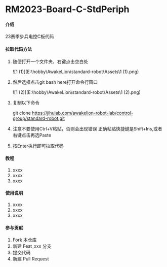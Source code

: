 # RM2023-Board-C-StdPeriph

#### 介绍
23赛季步兵电控C板代码

#### 拉取代码方法
1. 随便打开一个文件夹，右键点击空白处

   ![1 (1)](E:\hobby\AwakeLion\standard-robot\Assets\1 (1).png)

2. 然后选择点击git bash here打开命令行窗口

   ![1 (2)](E:\hobby\AwakeLion\standard-robot\Assets\1 (2).png)

3. 复制以下命令

   git clone https://jihulab.com/awakelion-robot-lab/control-group/standard-robot.git

4. 注意不要使用Ctrl+V粘贴，否则会出现错误
   正确粘贴快捷键是Shift+Ins,或者右键点击再选Paste

5. 按Enter执行即可拉取代码


#### 教程

1.  xxxx
2.  xxxx
3.  xxxx

#### 使用说明

1.  xxxx
2.  xxxx
3.  xxxx

#### 参与贡献

1.  Fork 本仓库
2.  新建 Feat_xxx 分支
3.  提交代码
4.  新建 Pull Request





